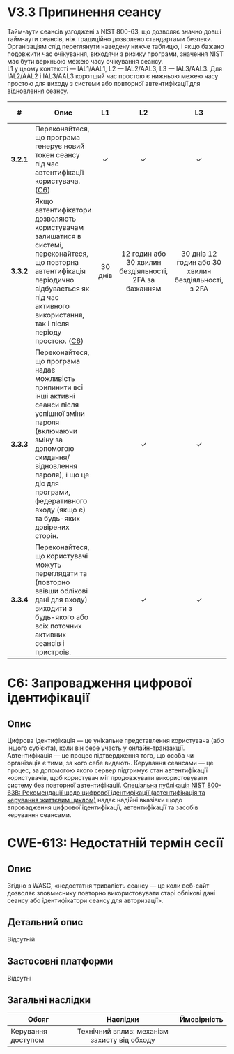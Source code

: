 # V3.3 Припинення сеансу

Тайм-аути сеансів узгоджені з NIST 800-63, що дозволяє значно довші тайм-аути сеансів, ніж традиційно дозволено стандартами безпеки. Організаціям слід переглянути наведену нижче таблицю, і якщо бажано подовжити час очікування, виходячи з ризику програми, значення NIST має бути верхньою межею часу очікування сеансу.</br>
L1 у цьому контексті — IAL1/AAL1, L2 — IAL2/AAL3, L3 — IAL3/AAL3. Для IAL2/AAL2 і IAL3/AAL3 коротший час простою є нижньою межею часу простою для виходу з системи або повторної автентифікації для відновлення сеансу.

|#|Опис|L1|L2|L3|CWE|[NIST §](https://pages.nist.gov/800-63-3/sp800-63b.html)|
|-|----|:--:|:--:|:--:|:--:|:----:|
|**3.2.1**| Переконайтеся, що програма генерує новий токен сеансу під час автентифікації користувача. ([C6](https://owasp.org/www-project-proactive-controls/v3/en/c6-digital-identity))|✓|✓|✓|613|7.1|
|**3.3.2**| Якщо автентифікатори дозволяють користувачам залишатися в системі, переконайтеся, що повторна автентифікація періодично відбувається як під час активного використання, так і після періоду простою. ([C6](https://owasp.org/www-project-proactive-controls/v3/en/c6-digital-identity))| 30 днів | 12 годин або 30 хвилин бездіяльності, 2FA за бажанням | 30 днів 12 годин або 30 хвилин бездіяльності, з 2FA | 613 | 7.2 |
|**3.3.3**| Переконайтеся, що програма надає можливість припинити всі інші активні сеанси після успішної зміни пароля (включаючи зміну за допомогою скидання/відновлення пароля), і що це діє для програми, федеративного входу (якщо є) та будь-яких довірених сторін. | |✓|✓|613| | 
|**3.3.4**| Переконайтеся, що користувачі можуть переглядати та (повторно ввівши облікові дані для входу) виходити з будь-якого або всіх поточних активних сеансів і пристроїв. | | ✓|✓|613|7.1| 

# C6: Запровадження цифрової ідентифікації
## Опис

Цифрова ідентифікація — це унікальне представлення користувача (або іншого суб’єкта), коли він бере участь у онлайн-транзакції. Автентифікація — це процес підтвердження того, що особа чи організація є тими, за кого себе видають. Керування сеансами — це процес, за допомогою якого сервер підтримує стан автентифікації користувачів, щоб користувач міг продовжувати використовувати систему без повторної автентифікації. [Спеціальна публікація NIST 800-63B: Рекомендації щодо цифрової ідентифікації (автентифікація та керування життєвим циклом)](https://pages.nist.gov/800-63-3/sp800-63b.html) надає надійні вказівки щодо впровадження цифрової ідентифікації, автентифікації та засобів керування сеансами.

# CWE-613: Недостатній термін сесії
## Опис
Згідно з WASC, «недостатня тривалість сеансу — це коли веб-сайт дозволяє зловмиснику повторно використовувати старі облікові дані сеансу або ідентифікатори сеансу для авторизації».

## Детальний опис
Відсутній

## Застосовні платформи
Відсутні

## Загальні наслідки
|Обсяг|Наслідки|Ймовірність| 
|-----|:---:|--------------|
|Керування доступом| Технічний вплив: механізм захисту від обходу | | 


